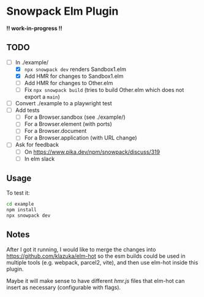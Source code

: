 # Snowpack Elm Plugin

**!! work-in-progress !!**

## TODO

- [ ] In ./example/
  - [x] `npx snowpack dev` renders Sandbox1.elm
  - [x] Add HMR for changes to Sandbox1.elm
  - [ ] Add HMR for changes to Other.elm
  - [ ] Fix `npx snowpack build` (tries to build Other.elm which does not export a `main`)
- [ ] Convert ./example to a playwright test
- [ ] Add tests
  - [ ] For a Browser.sandbox (see ./example/)
  - [ ] For a Browser.element (with ports)
  - [ ] For a Browser.document
  - [ ] For a Browser.application (with URL change)
- [ ] Ask for feedback
  - [ ] On https://www.pika.dev/npm/snowpack/discuss/319
  - [ ] In elm slack

## Usage

To test it:

```sh
cd example
npm install
npx snowpack dev
```

## Notes

After I got it running, I would like to merge the changes into https://github.com/klazuka/elm-hot so the esm builds could be used in multiple tools (e.g. webpack, parcel2, vite), and then use elm-hot inside this plugin.

Maybe it will make sense to have different _hmr.js_ files that elm-hot can insert as necessary (configurable with flags).
